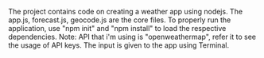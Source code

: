 The project contains code on creating a weather app using nodejs. The app.js, forecast.js, geocode.js are the core files. To properly run the application, use "npm init" and "npm install" to load the respective dependencies. Note: API that  i'm using is "openweathermap", refer it to see the usage of API keys. The input is given to the app using Terminal.
